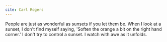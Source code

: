 ```yaml
---
cite: Carl Rogers
---
```


People are just as wonderful as sunsets if you let them be. When I look at a sunset, I don't find myself saying, 'Soften the orange a bit on the right hand corner.' I don't try to control a sunset. I watch with awe as it unfolds.
